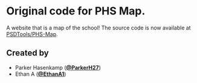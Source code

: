 # Original code for PHS Map.

A website that is a map of the school!
The source code is now available at [PSDTools/PHS-Map](https://github.com/PSDTools/PHS-Map).

## Created by

- Parker Hasenkamp ([**@ParkerH27**](https://github.com/ParkerH27))
- Ethan A ([**@EthanA1**](https://github.com/EthanA1))
